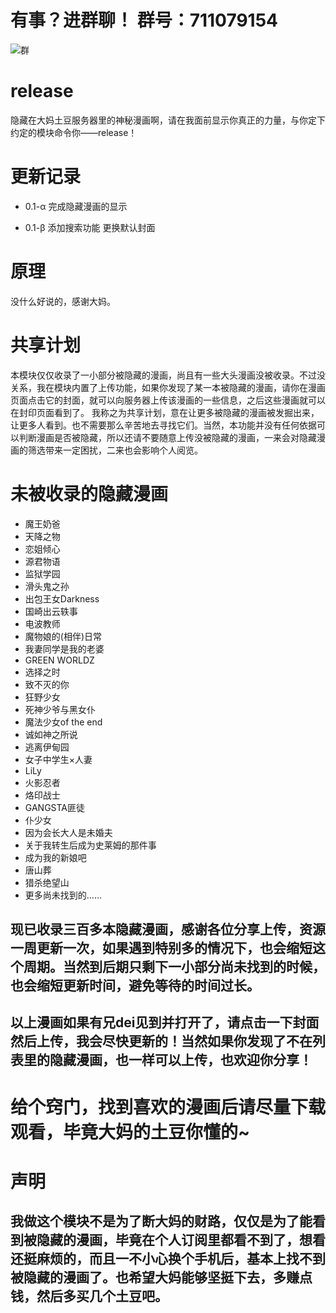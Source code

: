 # 有事？进群聊！ 群号：711079154
![群](https://github.com/liuzhushaonian/DMS/blob/master/Snapshot/qrcode_1553762515618.jpg)

# release

隐藏在大妈土豆服务器里的神秘漫画啊，请在我面前显示你真正的力量，与你定下约定的模块命令你——release！

# 更新记录

- 0.1-α 
完成隐藏漫画的显示

- 0.1-β 
添加搜索功能
更换默认封面

# 原理

没什么好说的，感谢大妈。

# 共享计划

本模块仅仅收录了一小部分被隐藏的漫画，尚且有一些大头漫画没被收录。不过没关系，我在模块内置了上传功能，如果你发现了某一本被隐藏的漫画，请你在漫画页面点击它的封面，就可以向服务器上传该漫画的一些信息，之后这些漫画就可以在封印页面看到了。
我称之为共享计划，意在让更多被隐藏的漫画被发掘出来，让更多人看到。也不需要那么辛苦地去寻找它们。当然，本功能并没有任何依据可以判断漫画是否被隐藏，所以还请不要随意上传没被隐藏的漫画，一来会对隐藏漫画的筛选带来一定困扰，二来也会影响个人阅览。

# 未被收录的隐藏漫画

- 魔王奶爸
- 天降之物
- 恋姐倾心
- 源君物语
- 监狱学园
- 滑头鬼之孙
- 出包王女Darkness
- 国崎出云轶事
- 电波教师
- 魔物娘的(相伴)日常
- 我妻同学是我的老婆
- GREEN WORLDZ
- 选择之时
- 致不灭的你
- 狂野少女
- 死神少爷与黑女仆
- 魔法少女of the end
- 诚如神之所说
- 逃离伊甸园
- 女子中学生×人妻
- LiLy
- 火影忍者
- 烙印战士
- GANGSTA匪徒 
- 仆少女
- 因为会长大人是未婚夫
- 关于我转生后成为史莱姆的那件事
- 成为我的新娘吧
- 唐山葬
- 猎杀绝望山
- 更多尚未找到的……


## 现已收录三百多本隐藏漫画，感谢各位分享上传，资源一周更新一次，如果遇到特别多的情况下，也会缩短这个周期。当然到后期只剩下一小部分尚未找到的时候，也会缩短更新时间，避免等待的时间过长。


## 以上漫画如果有兄dei见到并打开了，请点击一下封面然后上传，我会尽快更新的！当然如果你发现了不在列表里的隐藏漫画，也一样可以上传，也欢迎你分享！

# 给个窍门，找到喜欢的漫画后请尽量下载观看，毕竟大妈的土豆你懂的~

# 声明

## 我做这个模块不是为了断大妈的财路，仅仅是为了能看到被隐藏的漫画，毕竟在个人订阅里都看不到了，想看还挺麻烦的，而且一不小心换个手机后，基本上找不到被隐藏的漫画了。也希望大妈能够坚挺下去，多赚点钱，然后多买几个土豆吧。